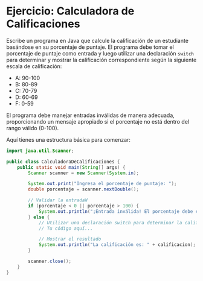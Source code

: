 # Ejercicio: Calculadora de Calificaciones

Escribe un programa en Java que calcule la calificación de un estudiante basándose en su porcentaje de puntaje. 
El programa debe tomar el porcentaje de puntaje como entrada y luego utilizar una declaración `switch` para determinar y mostrar la calificación correspondiente según la siguiente escala de calificación:

- A: 90-100
- B: 80-89
- C: 70-79
- D: 60-69
- F: 0-59

El programa debe manejar entradas inválidas de manera adecuada, proporcionando un mensaje apropiado si el porcentaje no está dentro del rango válido (0-100).

Aquí tienes una estructura básica para comenzar:

```java
import java.util.Scanner;

public class CalculadoraDeCalificaciones {
    public static void main(String[] args) {
        Scanner scanner = new Scanner(System.in);

        System.out.print("Ingresa el porcentaje de puntaje: ");
        double porcentaje = scanner.nextDouble();

        // Validar la entradaW
        if (porcentaje < 0 || porcentaje > 100) {
            System.out.println("¡Entrada inválida! El porcentaje debe estar entre 0 y 100.");
        } else {
            // Utilizar una declaración switch para determinar la calificación
            // Tu código aquí...

            // Mostrar el resultado
            System.out.println("La calificación es: " + calificacion);
        }

        scanner.close();
    }
}
```

